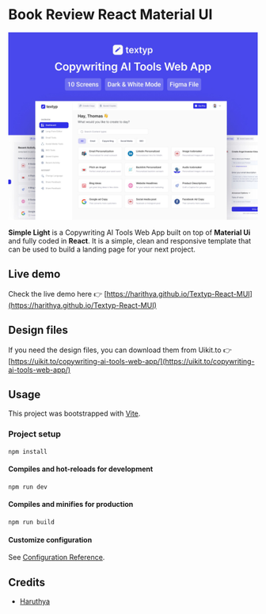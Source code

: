 # Book Review React Material UI

![Simple template preview](https://raw.githubusercontent.com/harithya/Textyp-React-MUI/main/public/cover.jpg)

**Simple Light** is a Copywriting AI Tools Web App built on top of **Material Ui** and fully coded in **React**. It is a simple, clean and responsive template that can be used to build a landing page for your next project.

## Live demo

Check the live demo here 👉️ [https://harithya.github.io/Textyp-React-MUI](https://harithya.github.io/Textyp-React-MUI)

## Design files

If you need the design files, you can download them from Uikit.to 👉 [https://uikit.to/copywriting-ai-tools-web-app/](https://uikit.to/copywriting-ai-tools-web-app/)

## Usage

This project was bootstrapped with [Vite](https://vitejs.dev/).

### Project setup

```
npm install
```

#### Compiles and hot-reloads for development

```
npm run dev
```

#### Compiles and minifies for production

```
npm run build
```

#### Customize configuration

See [Configuration Reference](https://vitejs.dev/guide/).

## Credits

- [Haruthya](https://harithya.vercel.app/)
